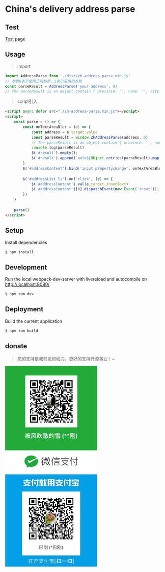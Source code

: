 China's delivery address parse
===========
## Test
[Test page](https://ldwonday.github.io/zh-address-parse/)
## Usage
> import

```js
import AddressParse from './dist/zh-address-parse.min.js'
// 参数0表示使用正则解析，1表示采用树查找
const parseResult = AddressParse('your address', 0)
// The parseResult is an object contain { province: '', name: '', city: '', area: '', detail: '', phone: '', postalCode: '' }
```
> script引入

```html
<script async defer src="./zh-address-parse.min.js"></script>
<script>
    const parse = () => {
        const onTextAreaBlur = (e) => {
            const address = e.target.value
            const parseResult = window.ZhAddressParse(address, 0)
            // The parseResult is an object contain { province: '', name: '', city: '', area: '', detail: '', phone: '', postalCode: '' }
            console.log(parseResult)
            $('#result').empty();
            $('#result').append(`<ul>${Object.entries(parseResult).map(([k, v]) => `<li>${k}：${v}</li>`).join('')}</ul>`)
        }
        $('#addressContent').bind('input propertychange', onTextAreaBlur)

        $('#addressList li').on('click', (e) => {
            $('#addressContent').val(e.target.innerText)
            $('#addressContent')[0].dispatchEvent(new Event('input'));
        })
    }

    parse()
</script>
```

## Setup
Install dependencies
```sh
$ npm install
```

## Development
Run the local webpack-dev-server with livereload and autocompile on [http://localhost:8080/](http://localhost:8080/)
```sh
$ npm run dev
```
## Deployment
Build the current application
```sh
$ npm run build
```
## donate
> 您的支持是我前进的动力，更好的支持开源事业！~

<span style="display: inline-block;vertical-align: top;"><img src="./assets/images/wechat.png" width="300" height="350"></span>
<span style="display: inline-block;vertical-align: top;"><img src="./assets/images/alipay.png" width="300" height="300"></span>
